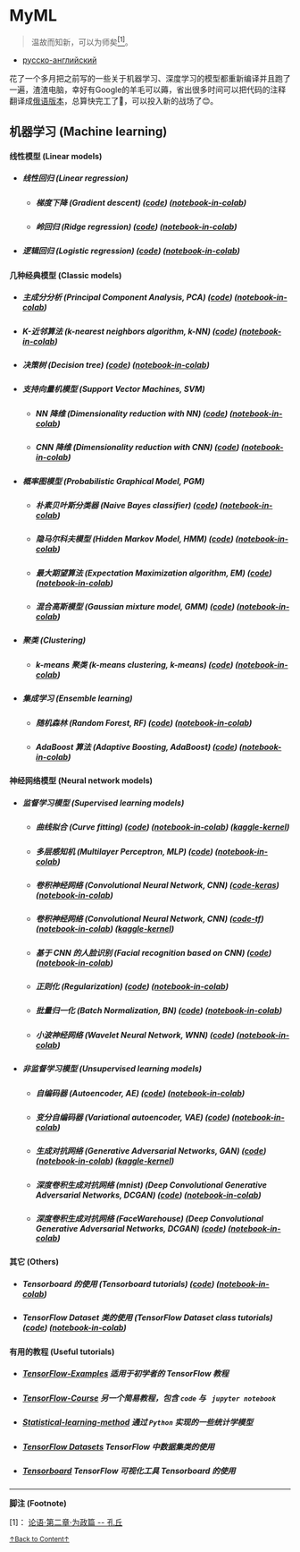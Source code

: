 # MyML
> 温故而知新，可以为师矣<a href='#fn1' name='fn1b'><sup>[1]</sup></a>。
- [русско-английский](README_RU.md)

花了一个多月把之前写的一些关于机器学习、深度学习的模型都重新编译并且跑了一遍，渣渣电脑，幸好有Google的羊毛可以薅，省出很多时间可以把代码的注释翻译成[俄语版本](README_RU.md)，总算快完工了🤣，可以投入新的战场了😊。

## 机器学习 (Machine learning)

#### 线性模型 (Linear models)
- ##### 线性回归 (Linear regression)
    + ##### 梯度下降 (Gradient descent) ([code](codes/Linear_models/linear_regression.py)) ([notebook-in-colab](notebooks(colab)/Linear_models/linear_regression.ipynb))
    + ##### 岭回归 (Ridge regression) ([code](codes/Linear_models/RR.py)) ([notebook-in-colab](notebooks(colab)/Linear_models/RR.ipynb))
- ##### 逻辑回归 (Logistic regression) ([code](codes/Linear_models/logistic_regression.py)) ([notebook-in-colab](notebooks(colab)/Linear_models/logistic_regression.ipynb))

#### 几种经典模型 (Classic models)
- ##### 主成分分析 (Principal Component Analysis, PCA) ([code](codes/Classic_models/PCA.py)) ([notebook-in-colab](notebooks(colab)/Classic_models/PCA.ipynb))
- ##### K-近邻算法 (k-nearest neighbors algorithm, k-NN) ([code](codes/Classic_models/KNN_main.py)) ([notebook-in-colab](notebooks(colab)/Classic_models/KNN.ipynb))
- ##### 决策树 (Decision tree) ([code](codes/Classic_models/Decision_tree.py)) ([notebook-in-colab](notebooks(colab)/Classic_models/Decision_tree.ipynb))
- ##### 支持向量机模型 (Support Vector Machines, SVM)
    + ##### NN 降维 (Dimensionality reduction with NN) ([code](codes/Classic_models/linear_SVM.py)) ([notebook-in-colab](notebooks(colab)/Classic_models/linear_SVM.ipynb))
    + ##### CNN 降维 (Dimensionality reduction with CNN) ([code](codes/Classic_models/linear_SVM(CNN).py)) ([notebook-in-colab](notebooks(colab)/Classic_models/linear_SVM(CNN).ipynb))
- ##### 概率图模型 (Probabilistic Graphical Model, PGM)
    + ##### 朴素贝叶斯分类器 (Naive Bayes classifier) ([code](codes/Classic_models/NB.py)) ([notebook-in-colab](notebooks(colab)/Classic_models/NB.ipynb))
    + ##### 隐马尔科夫模型 (Hidden Markov Model, HMM) ([code](codes/Classic_models/HMM.py)) ([notebook-in-colab](notebooks(colab)/Classic_models/HMM.ipynb))
    + ##### 最大期望算法 (Expectation Maximization algorithm, EM) ([code](codes/Classic_models/EM.py)) ([notebook-in-colab](notebooks(colab)/Classic_models/EM.ipynb))
    + ##### 混合高斯模型 (Gaussian mixture model, GMM) ([code](codes/Classic_models/GMM.py)) ([notebook-in-colab](notebooks(colab)/Classic_models/GMM.ipynb))
- ##### 聚类 (Clustering)
    + ##### k-means 聚类 (k-means clustering, k-means) ([code](codes/Classic_models/kmeans.py)) ([notebook-in-colab](notebooks(colab)/Classic_models/kmeans.ipynb))
- ##### 集成学习 (Ensemble learning)
    + ##### 随机森林 (Random Forest, RF) ([code](codes/Classic_models/RF.py)) ([notebook-in-colab](notebooks(colab)/Classic_models/RF.ipynb))
    + ##### AdaBoost 算法 (Adaptive Boosting, AdaBoost) ([code](codes/Classic_models/Adaboost_main.py)) ([notebook-in-colab](notebooks(colab)/Classic_models/Adaboost.ipynb))

#### 神经网络模型 (Neural network models)
- ##### 监督学习模型 (Supervised learning models)
    + ##### 曲线拟合 (Curve fitting) ([code](codes/Neural_network_models/Supervised_learning_models/curve_fitting.py)) ([notebook-in-colab](notebooks(colab)/Neural_network_models/Supervised_learning_models/curve_fitting.ipynb)) ([kaggle-kernel](https://www.kaggle.com/jswanglp/curve-fitting))
    + ##### 多层感知机 (Multilayer Perceptron, MLP) ([code](codes/Neural_network_models/Supervised_learning_models/MLP.py)) ([notebook-in-colab](notebooks(colab)/Neural_network_models/Supervised_learning_models/MLP.ipynb))
    + ##### 卷积神经网络 (Convolutional Neural Network, CNN) ([code-keras](codes/Neural_network_models/Supervised_learning_models/CNN_keras.py)) ([notebook-in-colab](notebooks(colab)/Neural_network_models/Supervised_learning_models/CNN_keras.ipynb))
    + ##### 卷积神经网络 (Convolutional Neural Network, CNN) ([code-tf](codes/Neural_network_models/Supervised_learning_models/CNN_tf.py)) ([notebook-in-colab](notebooks(colab)/Neural_network_models/Supervised_learning_models/CNN_tf.ipynb)) ([kaggle-kernel](https://www.kaggle.com/jswanglp/cnn-tf))
    + ##### 基于 CNN 的人脸识别 (Facial recognition based on CNN) ([code](codes/Neural_network_models/Supervised_learning_models/Facial_recognition.py)) ([notebook-in-colab](notebooks(colab)/Neural_network_models/Supervised_learning_models/Facial_recognition.ipynb))
    + ##### 正则化 (Regularization) ([code](codes/Neural_network_models/Supervised_learning_models/Facial_recognition_l2.py)) ([notebook-in-colab](notebooks(colab)/Neural_network_models/Supervised_learning_models/Facial_recognition_l2.ipynb))
    + ##### 批量归一化 (Batch Normalization, BN) ([code](codes/Neural_network_models/Supervised_learning_models/Facial_recognition_bn.py)) ([notebook-in-colab](notebooks(colab)/Neural_network_models/Supervised_learning_models/Facial_recognition_bn.ipynb))
    + ##### 小波神经网络 (Wavelet Neural Network, WNN) ([code](codes/Neural_network_models/Supervised_learning_models/WNN.py)) ([notebook-in-colab](notebooks(colab)/Neural_network_models/Supervised_learning_models/WNN.ipynb))
- ##### 非监督学习模型 (Unsupervised learning models)
    + ##### 自编码器 (Autoencoder, AE) ([code](codes/Neural_network_models/Unsupervised_learning_models/AE.py)) ([notebook-in-colab](notebooks(colab)/Neural_network_models/Unsupervised_learning_models/AE.ipynb))
    + ##### 变分自编码器 (Variational autoencoder, VAE) ([code](codes/Neural_network_models/Unsupervised_learning_models/VAE.py)) ([notebook-in-colab](notebooks(colab)/Neural_network_models/Unsupervised_learning_models/VAE.ipynb))
    + ##### 生成对抗网络 (Generative Adversarial Networks, GAN) ([code](codes/Neural_network_models/Unsupervised_learning_models/GAN.py)) ([notebook-in-colab](notebooks(colab)/Neural_network_models/Unsupervised_learning_models/GAN.ipynb)) ([kaggle-kernel](https://www.kaggle.com/jswanglp/gan-tf))
    + ##### 深度卷积生成对抗网络 (mnist) (Deep Convolutional Generative Adversarial Networks, DCGAN) ([code](codes/Neural_network_models/Unsupervised_learning_models/DCGAN.py)) ([notebook-in-colab](notebooks(colab)/Neural_network_models/Unsupervised_learning_models/DCGAN.ipynb))
    + ##### 深度卷积生成对抗网络 (FaceWarehouse) (Deep Convolutional Generative Adversarial Networks, DCGAN) ([code](codes/Neural_network_models/Unsupervised_learning_models/DCGAN_for_faces.py)) ([notebook-in-colab](notebooks(colab)/Neural_network_models/Unsupervised_learning_models/DCGAN_for_faces.ipynb))

#### 其它 (Others)
- ##### Tensorboard 的使用 (Tensorboard tutorials) ([code](codes/Others/tensorboard_tutorials.py)) ([notebook-in-colab](notebooks(colab)/Others/tensorboard_tutorials.ipynb))

- ##### TensorFlow Dataset 类的使用 (TensorFlow Dataset class tutorials) ([code](codes/Others/Dataset_tutorials.py)) ([notebook-in-colab](notebooks(colab)/Others/Dataset_tutorials.ipynb))

#### 有用的教程 (Useful tutorials)
- ##### [TensorFlow-Examples](https://github.com/aymericdamien/TensorFlow-Examples) 适用于初学者的 TensorFlow 教程
- ##### [TensorFlow-Course](https://github.com/machinelearningmindset/TensorFlow-Course) 另一个简易教程，包含 `code` 与 ` jupyter notebook`
- ##### [Statistical-learning-method](https://github.com/wzyonggege/statistical-learning-method) 通过 `Python` 实现的一些统计学模型
- ##### [TensorFlow Datasets](https://github.com/tensorflow/datasets) TensorFlow 中数据集类的使用
- ##### [Tensorboard](https://github.com/tensorflow/tensorboard) TensorFlow 可视化工具 Tensorboard 的使用

-----
**脚注 (Footnote)**

<a name='fn1'>[1]</a>： [论语·第二章·为政篇 -- 孔丘](http://www.guoxue.com/book/lunyu/0002.htm)

<a href='#fn1b'><small>↑Back to Content↑</small></a>